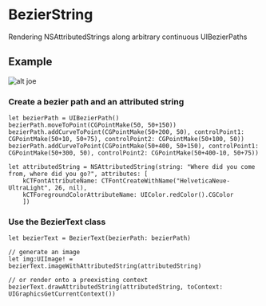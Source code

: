 BezierString
============

Rendering NSAttributedStrings along arbitrary continuous UIBezierPaths

## Example

![alt joe](https://raw.githubusercontent.com/lvnyk/BezierString/master/where.png)

### Create a bezier path and an attributed string

	let bezierPath = UIBezierPath()
	bezierPath.moveToPoint(CGPointMake(50, 50+150))
	bezierPath.addCurveToPoint(CGPointMake(50+200, 50), controlPoint1: CGPointMake(50+10, 50+75), controlPoint2: CGPointMake(50+100, 50))
	bezierPath.addCurveToPoint(CGPointMake(50+400, 50+150), controlPoint1: CGPointMake(50+300, 50), controlPoint2: CGPointMake(50+400-10, 50+75))
	
	let attributedString = NSAttributedString(string: "Where did you come from, where did you go?", attributes: [
		kCTFontAttributeName: CTFontCreateWithName("HelveticaNeue-UltraLight", 26, nil),
		kCTForegroundColorAttributeName: UIColor.redColor().CGColor
		])
	

### Use the BezierText class
	
	let bezierText = BezierText(bezierPath: bezierPath)
	
	// generate an image
	let img:UIImage! = bezierText.imageWithAttributedString(attributedString)	

	// or render onto a preexisting context
	bezierText.drawAttributedString(attributedString, toContext: UIGraphicsGetCurrentContext())
